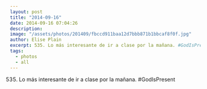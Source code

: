 ```yaml
---
layout: post
title: "2014-09-16"
date: 2014-09-16 07:04:26
description: 
image: "/assets/photos/201409/fbccd911baa12d7bbb871b1bbcaf8f0f.jpg"
author: Elise Plain
excerpt: 535. Lo más interesante de ir a clase por la mañana. #GodIsPresent
tags: 
  - photos
  - all
---
```


535. Lo más interesante de ir a clase por la mañana. #GodIsPresent
<p></p>
